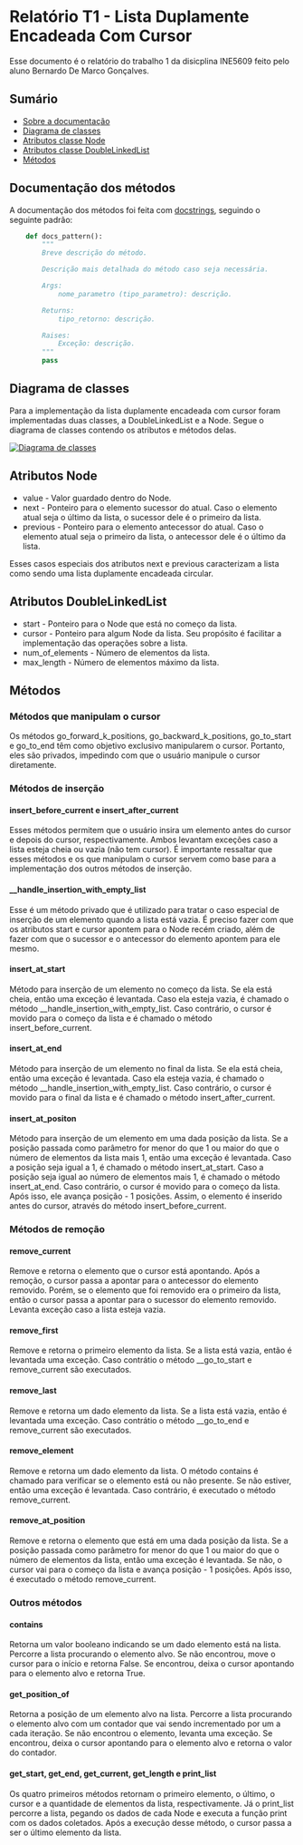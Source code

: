# Relatório T1 - Lista Duplamente Encadeada Com Cursor

Esse documento é o relatório do trabalho 1 da disicplina INE5609 feito pelo aluno Bernardo De Marco Gonçalves.

## Sumário

- [Sobre a documentação](#documentação-dos-métodos)
- [Diagrama de classes](#diagrama-de-classes)
- [Atributos classe Node](#atributos-node)
- [Atributos classe DoubleLinkedList](#atributos-doublelinkedlist)
- [Métodos](#métodos)

## Documentação dos métodos

A documentação dos métodos foi feita com [docstrings](https://peps.python.org/pep-0257/), seguindo o seguinte padrão:

```python
    def docs_pattern():
        """
        Breve descrição do método.

        Descrição mais detalhada do método caso seja necessária.

        Args:
            nome_parametro (tipo_parametro): descrição.

        Returns:
            tipo_retorno: descrição.

        Raises:
            Exceção: descrição.
        """
        pass
```

## Diagrama de classes

Para a implementação da lista duplamente encadeada com cursor foram implementadas duas classes, a DoubleLinkedList e a Node. Segue o diagrama de classes contendo os atributos e métodos delas.

[![Diagrama de classes](https://mermaid.ink/img/pako:eNqVVLFugzAQ_RXLE22ToStDp45ph3ZFshx8JFaMjexzmqjKv_fAkAIpVcuCeff8jnu-8ycvnQKe89LIEJ613HlZF5bRo7SHErWzbPOWkI7DXmnDZwIYWx-licByJu35ilk4IUEt8Yo1Ho7axTDBL2PdZxe3BjbaHkBtdMDvHAGlvxEsow_Oz1Eba-EqAQZqsNhm0xav0VqehAG7w_0sIMTOicr5D-mVOIjGBd1WHrJDIt5RFgtT-laWh__w0YmukGwhCFbdhvbSKgNC2wC-zSA-NO4F1A2ehSGTspH_080POiQeiW6dM2O8isbcwF0KsQWyAQS568nA3-QTX1YI_h907E34C7N15C-8wf5MWwWndAIrtrzTQ-2O3zXejZt3CFbah4UQdetCpG-7jCrcAQ65fyAu_PSUWzqLkqqcyU1OjfCFOtrIkINGYiYyav6OOXTmXCE15RxNM5RNZRpPX6kpx373Mz6fblbwx4Kz9fqJVve0aseYr3gNvpZa0Y3UzX_BcU-eFjynpYJKRoMFL-yFqDKiez_bkufoI6x4bJRE6O8wnlfSBEJBaXT-pb_l2tflC_APmG0?type=png)](https://mermaid.live/edit#pako:eNqVVLFugzAQ_RXLE22ToStDp45ph3ZFshx8JFaMjexzmqjKv_fAkAIpVcuCeff8jnu-8ycvnQKe89LIEJ613HlZF5bRo7SHErWzbPOWkI7DXmnDZwIYWx-licByJu35ilk4IUEt8Yo1Ho7axTDBL2PdZxe3BjbaHkBtdMDvHAGlvxEsow_Oz1Eba-EqAQZqsNhm0xav0VqehAG7w_0sIMTOicr5D-mVOIjGBd1WHrJDIt5RFgtT-laWh__w0YmukGwhCFbdhvbSKgNC2wC-zSA-NO4F1A2ehSGTspH_080POiQeiW6dM2O8isbcwF0KsQWyAQS568nA3-QTX1YI_h907E34C7N15C-8wf5MWwWndAIrtrzTQ-2O3zXejZt3CFbah4UQdetCpG-7jCrcAQ65fyAu_PSUWzqLkqqcyU1OjfCFOtrIkINGYiYyav6OOXTmXCE15RxNM5RNZRpPX6kpx373Mz6fblbwx4Kz9fqJVve0aseYr3gNvpZa0Y3UzX_BcU-eFjynpYJKRoMFL-yFqDKiez_bkufoI6x4bJRE6O8wnlfSBEJBaXT-pb_l2tflC_APmG0)

## Atributos Node

- value - Valor guardado dentro do Node.
- next - Ponteiro para o elemento sucessor do atual. Caso o elemento atual seja o último da lista, o sucessor dele é o primeiro da lista.
- previous - Ponteiro para o elemento antecessor do atual. Caso o elemento atual seja o primeiro da lista, o antecessor dele é o último da lista.

Esses casos especiais dos atributos next e previous caracterizam a lista como sendo uma lista duplamente encadeada circular.

## Atributos DoubleLinkedList

- start - Ponteiro para o Node que está no começo da lista.
- cursor - Ponteiro para algum Node da lista. Seu propósito é facilitar a implementação das operações sobre a lista.
- num_of_elements - Número de elementos da lista.
- max_length - Número de elementos máximo da lista.

## Métodos

### Métodos que manipulam o cursor

Os métodos go_forward_k_positions, go_backward_k_positions, go_to_start e go_to_end têm como objetivo exclusivo manipularem o cursor. Portanto, eles são privados, impedindo com que o usuário manipule o cursor diretamente.

### Métodos de inserção

#### insert_before_current e insert_after_current

Esses métodos permitem que o usuário insira um elemento antes do cursor e depois do cursor, respectivamente. Ambos levantam exceções caso a lista esteja cheia ou vazia (não tem cursor). É importante ressaltar que esses métodos e os que manipulam o cursor servem como base para a implementação dos outros métodos de inserção.

#### \_\_handle_insertion_with_empty_list

Esse é um método privado que é utilizado para tratar o caso especial de inserção de um elemento quando a lista está vazia. É preciso fazer com que os atributos start e cursor apontem para o Node recém criado, além de fazer com que o sucessor e o antecessor do elemento apontem para ele mesmo.

#### insert_at_start

Método para inserção de um elemento no começo da lista. Se ela está cheia, então uma exceção é levantada. Caso ela esteja vazia, é chamado o método \_\_handle_insertion_with_empty_list. Caso contrário, o cursor é movido para o começo da lista e é chamado o método insert_before_current.

#### insert_at_end

Método para inserção de um elemento no final da lista. Se ela está cheia, então uma exceção é levantada. Caso ela esteja vazia, é chamado o método \_\_handle_insertion_with_empty_list. Caso contrário, o cursor é movido para o final da lista e é chamado o método insert_after_current.

#### insert_at_positon

Método para inserção de um elemento em uma dada posição da lista. Se a posição passada como parâmetro for menor do que 1 ou maior do que o número de elementos da lista mais 1, então uma exceção é levantada. Caso a posição seja igual a 1, é chamado o método insert_at_start. Caso a posição seja igual ao número de elementos mais 1, é chamado o método insert_at_end. Caso contrário, o cursor é movido para o começo da lista. Após isso, ele avança posição - 1 posições. Assim, o elemento é inserido antes do cursor, através do método insert_before_current.

### Métodos de remoção

#### remove_current

Remove e retorna o elemento que o cursor está apontando. Após a remoção, o cursor passa a apontar para o antecessor do elemento removido. Porém, se o elemento que foi removido era o primeiro da lista, então o cursor passa a apontar para o sucessor do elemento removido. Levanta exceção caso a lista esteja vazia.

#### remove_first

Remove e retorna o primeiro elemento da lista. Se a lista está vazia, então é levantada uma exceção. Caso contrátio o método \_\_go_to_start e remove_current são executados.

#### remove_last

Remove e retorna um dado elemento da lista. Se a lista está vazia, então é levantada uma exceção. Caso contrátio o método \_\_go_to_end e remove_current são executados.

#### remove_element

Remove e retorna um dado elemento da lista. O método contains é chamado para verificar se o elemento está ou não presente. Se não estiver, então uma exceção é levantada. Caso contrário, é executado o método remove_current.

#### remove_at_position

Remove e retorna o elemento que está em uma dada posição da lista. Se a posição passada como parâmetro for menor do que 1 ou maior do que o número de elementos da lista, então uma exceção é levantada. Se não, o cursor vai para o começo da lista e avança posição - 1 posições. Após isso, é executado o método remove_current.

### Outros métodos

#### contains

Retorna um valor booleano indicando se um dado elemento está na lista. Percorre a lista procurando o elemento alvo. Se não encontrou, move o cursor para o início e retorna False. Se encontrou, deixa o cursor apontando para o elemento alvo e retorna True.

#### get_position_of

Retorna a posição de um elemento alvo na lista. Percorre a lista procurando o elemento alvo com um contador que vai sendo incrementado por um a cada iteração. Se não encontrou o elemento, levanta uma exceção. Se encontrou, deixa o cursor apontando para o elemento alvo e retorna o valor do contador.

#### get_start, get_end, get_current, get_length e print_list

Os quatro primeiros métodos retornam o primeiro elemento, o último, o cursor e a quantidade de elementos da lista, respectivamente. Já o print_list percorre a lista, pegando os dados de cada Node e executa a função print com os dados coletados. Após a execução desse método, o cursor passa a ser o último elemento da lista.
